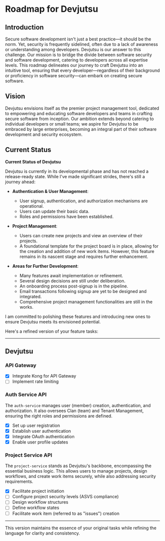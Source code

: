 # Roadmap for Devjutsu

## Introduction

Secure software development isn't just a best practice—it should be the norm. Yet, security is frequently sidelined, often due to a lack of awareness or understanding among developers. Devjutsu is our answer to this challenge. Our mission is to bridge the divide between software security and software development, catering to developers across all expertise levels. This roadmap delineates our journey to craft Devjutsu into an intuitive tool, ensuring that every developer—regardless of their background or proficiency in software security—can embark on creating secure software.

## Vision

Devjutsu envisions itself as the premier project management tool, dedicated to empowering and educating software developers and teams in crafting secure software from inception. Our ambition extends beyond catering to individual developers or small teams; we aspire for Devjutsu to be embraced by large enterprises, becoming an integral part of their software development and security ecosystem.

## Current Status

**Current Status of Devjutsu**

Devjutsu is currently in its developmental phase and has not reached a release-ready state. While I've made significant strides, there's still a journey ahead:

- **Authentication & User Management**:

  - User signup, authentication, and authorization mechanisms are operational.
  - Users can update their basic data.
  - Roles and permissions have been established.

- **Project Management**:

  - Users can create new projects and view an overview of their projects.
  - A foundational template for the project board is in place, allowing for the creation and addition of new work items. However, this feature remains in its nascent stage and requires further enhancement.

- **Areas for Further Development**:
  - Many features await implementation or refinement.
  - Several design decisions are still under deliberation.
  - An onboarding process post-signup is in the pipeline.
  - Email transactions following signup are yet to be designed and integrated.
  - Comprehensive project management functionalities are still in the works.

I am committed to polishing these features and introducing new ones to ensure Devjutsu meets its envisioned potential.

Here's a refined version of your feature tasks:

---

## Devjutsu

### API Gateway

- [x] Integrate Kong for API Gateway
- [ ] Implement rate limiting

### Auth Service API

The `auth-service` manages user (member) creation, authentication, and authorization. It also oversees Clan (team) and Tenant Management, ensuring the right roles and permissions are defined.

- [x] Set up user registration
- [x] Establish user authentication
- [x] Integrate OAuth authentication
- [x] Enable user profile updates

### Project Service API

The `project-service` stands as Devjutsu's backbone, encompassing the essential business logic. This allows users to manage projects, design workflows, and create work items securely, while also addressing security requirements.

- [x] Facilitate project initiation
- [ ] Configure project security levels (ASVS compliance)
- [ ] Design workflow structures
- [ ] Define workflow states
- [ ] Facilitate work item (referred to as "issues") creation

---

This version maintains the essence of your original tasks while refining the language for clarity and consistency.

